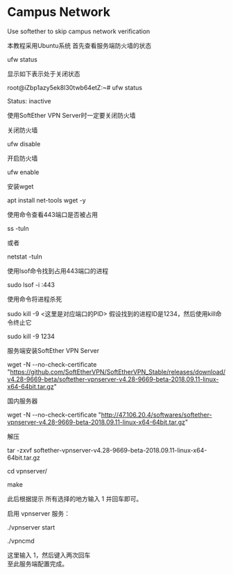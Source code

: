 # Campus Network  
Use softether to skip campus network verification  

本教程采用Ubuntu系统
首先查看服务端防火墙的状态  

ufw status  

显示如下表示处于关闭状态  

root@iZbp1azy5ek8l30twb64etZ:~# ufw status  

Status: inactive  

使用SoftEther VPN Server时一定要关闭防火墙  

关闭防火墙  

ufw disable  

开启防火墙  

ufw enable  

安装wget  

apt install net-tools wget -y  

使用命令查看443端口是否被占用  

ss -tuln  

或者  

netstat -tuln  

使用lsof命令找到占用443端口的进程  

sudo lsof -i :443  

使用命令将进程杀死  

sudo kill -9 <这里是对应端口的PID>
假设找到的进程ID是1234，然后使用kill命令终止它  

sudo kill -9 1234  

服务端安装SoftEther VPN Server  

wget -N --no-check-certificate "https://github.com/SoftEtherVPN/SoftEtherVPN_Stable/releases/download/v4.28-9669-beta/softether-vpnserver-v4.28-9669-beta-2018.09.11-linux-x64-64bit.tar.gz"  

国内服务器  

wget -N --no-check-certificate "http://47.106.20.4/softwares/softether-vpnserver-v4.28-9669-beta-2018.09.11-linux-x64-64bit.tar.gz"  

解压  

tar -zxvf softether-vpnserver-v4.28-9669-beta-2018.09.11-linux-x64-64bit.tar.gz  

cd vpnserver/  

make  

此后根据提示 所有选择的地方输入 1 并回车即可。  

启用 vpnserver 服务：  

./vpnserver start  

./vpncmd  

这里输入 1，然后键入两次回车  
至此服务端配置完成。

